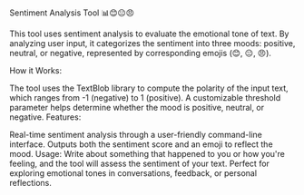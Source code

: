 Sentiment Analysis Tool 📊😊😐😠

This tool uses sentiment analysis to evaluate the emotional tone of text. By analyzing user input, it categorizes the sentiment into three moods: positive, neutral, or negative, represented by corresponding emojis (😊, 😐, 😠).

How it Works:

The tool uses the TextBlob library to compute the polarity of the input text, which ranges from -1 (negative) to 1 (positive).
A customizable threshold parameter helps determine whether the mood is positive, neutral, or negative.
Features:

Real-time sentiment analysis through a user-friendly command-line interface.
Outputs both the sentiment score and an emoji to reflect the mood.
Usage: Write about something that happened to you or how you're feeling, and the tool will assess the sentiment of your text. Perfect for exploring emotional tones in conversations, feedback, or personal reflections.
